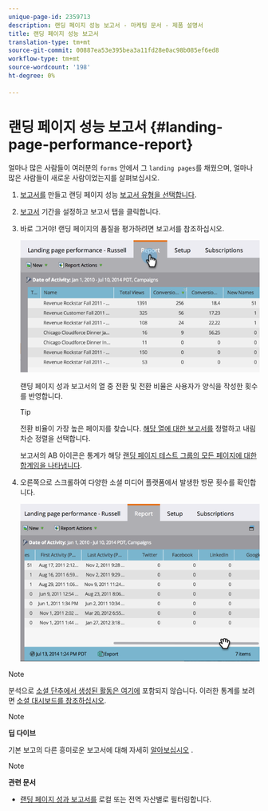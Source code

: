 ```yaml
---
unique-page-id: 2359713
description: 랜딩 페이지 성능 보고서 - 마케팅 문서 - 제품 설명서
title: 랜딩 페이지 성능 보고서
translation-type: tm+mt
source-git-commit: 00887ea53e395bea3a11fd28e0ac98b085ef6ed8
workflow-type: tm+mt
source-wordcount: '198'
ht-degree: 0%

---
```



# 랜딩 페이지 성능 보고서 {#landing-page-performance-report}

얼마나 많은 사람들이 여러분의 `forms` 안에서 그 `landing pages`를 채웠으며, 얼마나 많은 사람들이 새로운 사람이었는지를 살펴보십시오.

1. [보고서를](../../../../product-docs/reporting/basic-reporting/creating-reports/create-a-report-in-a-program.md) 만들고 랜딩 페이지 성능 [보고서 유형을 선택합니다](../../../../product-docs/reporting/basic-reporting/report-types/report-type-overview.md).
1. [보고서](../../../../product-docs/reporting/basic-reporting/editing-reports/change-a-report-time-frame.md) 기간을 설정하고 보고서 탭을 클릭합니다.
1. 바로 그거야! 랜딩 페이지의 품질을 평가하려면 보고서를 참조하십시오.

   ![](assets/image2014-9-16-15-3a53-3a33.png)

   랜딩 페이지 성과 보고서의 열 중 전환 및 전환 비율은 사용자가 양식을 작성한 횟수를 반영합니다.

   >[!TIP]
   >
   >전환 비율이 가장 높은 페이지를 찾습니다. [해당 열에 대한 보고서를](../../../../product-docs/reporting/basic-reporting/editing-reports/sort-report-on-columns.md) 정렬하고 내림차순 정렬을 선택합니다.

   보고서의 AB 아이콘은 통계가 해당 [랜딩 페이지 테스트 그룹의 모든 페이지에 대한 합계임을 나타냅니다](landing-page-test-groups.md).

1. 오른쪽으로 스크롤하여 다양한 소셜 미디어 플랫폼에서 발생한 방문 횟수를 확인합니다.

   ![](assets/image2014-9-16-15-3a54-3a27.png)

>[!NOTE]
>
>분석으로 [소셜 단추에서 생성된 활동은 여기에](../../../../product-docs/demand-generation/landing-pages/free-form-landing-pages/add-a-social-button-to-a-free-form-landing-page.md) 포함되지 않습니다. 이러한 통계를 보려면 [소셜 대시보드를 참조하십시오](../../../../product-docs/demand-generation/social/social-functions/view-social-performance.md).

>[!NOTE]
>
>**딥 다이브**
>
>기본 보고의 다른 흥미로운 보고서에 대해 자세히 [알아보십시오](http://docs.marketo.com/display/docs/basic+reporting) .

>[!NOTE]
>
>**관련 문서**
>
>* [랜딩 페이지 성과 보고서를](../../../../product-docs/demand-generation/landing-pages/landing-page-actions/filter-a-landing-page-performance-report.md) 로컬 또는 전역 자산별로 필터링합니다.

>




